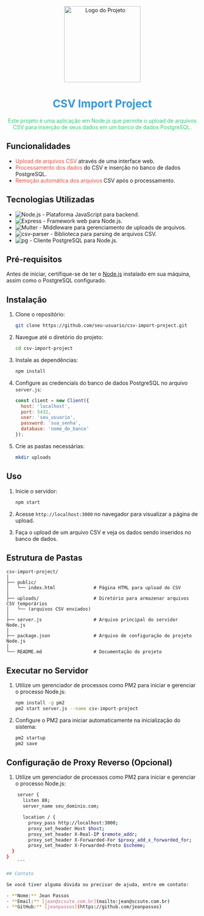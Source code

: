 <p align="center">
  <img src="caminho/para/sua/logo.png" alt="Logo do Projeto" width="200">
</p>

<h1 align="center" style="color:#3498db;">CSV Import Project</h1>

<p align="center" style="color:#2ecc71;">
  Este projeto é uma aplicação em Node.js que permite o upload de arquivos CSV para inserção de seus dados em um banco de dados PostgreSQL.
</p>

## Funcionalidades

- <span style="color:#e74c3c;">Upload de arquivos CSV</span> através de uma interface web.
- <span style="color:#e74c3c;">Processamento dos dados</span> do CSV e inserção no banco de dados PostgreSQL.
- <span style="color:#e74c3c;">Remoção automática dos arquivos</span> CSV após o processamento.

## Tecnologias Utilizadas

- ![Node.js](https://img.shields.io/badge/Node.js-16.x-brightgreen) - Plataforma JavaScript para backend.
- ![Express](https://img.shields.io/badge/Express-4.x-blue) - Framework web para Node.js.
- ![Multer](https://img.shields.io/badge/Multer-1.4.2-yellow) - Middleware para gerenciamento de uploads de arquivos.
- ![csv-parser](https://img.shields.io/badge/csv--parser-3.x-orange) - Biblioteca para parsing de arquivos CSV.
- ![pg](https://img.shields.io/badge/pg-8.x-red) - Cliente PostgreSQL para Node.js.

## Pré-requisitos

Antes de iniciar, certifique-se de ter o [Node.js](https://nodejs.org/) instalado em sua máquina, assim como o PostgreSQL configurado.

## Instalação

1. Clone o repositório:
    ```bash
    git clone https://github.com/seu-usuario/csv-import-project.git
    ```
   
2. Navegue até o diretório do projeto:
    ```bash
    cd csv-import-project
    ```

3. Instale as dependências:
    ```bash
    npm install
    ```

4. Configure as credenciais do banco de dados PostgreSQL no arquivo `server.js`:
    ```javascript
    const client = new Client({
      host: 'localhost',
      port: 5432,
      user: 'seu_usuario',
      password: 'sua_senha',
      database: 'nome_do_banco'
    });
    ```

5. Crie as pastas necessárias:
    ```bash
    mkdir uploads
    ```

## Uso

1. Inicie o servidor:
    ```bash
    npm start
    ```

2. Acesse `http://localhost:3000` no navegador para visualizar a página de upload.

3. Faça o upload de um arquivo CSV e veja os dados sendo inseridos no banco de dados.

## Estrutura de Pastas

```plaintext
csv-import-project/
│
├── public/
│   └── index.html              # Página HTML para upload do CSV
│
├── uploads/                    # Diretório para armazenar arquivos CSV temporários
│   └── (arquivos CSV enviados)
│
├── server.js                   # Arquivo principal do servidor Node.js
│
├── package.json                # Arquivo de configuração do projeto Node.js
│
└── README.md                   # Documentação do projeto
```
## Executar no Servidor

1. Utilize um gerenciador de processos como PM2 para iniciar e gerenciar o processo Node.js:
    ```bash
    npm install -g pm2
    pm2 start server.js --name csv-import-project
    ```
2. Configure o PM2 para iniciar automaticamente na inicialização do sistema:
   ```bash
   pm2 startup
   pm2 save
    ```
## Configuração de Proxy Reverso (Opcional)

1. Utilize um gerenciador de processos como PM2 para iniciar e gerenciar o processo Node.js:

```bash
    server {
      listen 80;
      server_name seu_dominio.com;

      location / {
        proxy_pass http://localhost:3000;
        proxy_set_header Host $host;
        proxy_set_header X-Real-IP $remote_addr;
        proxy_set_header X-Forwarded-For $proxy_add_x_forwarded_for;
        proxy_set_header X-Forwarded-Proto $scheme;
  }
}
    ```

## Contato

Se você tiver alguma dúvida ou precisar de ajuda, entre em contato:

- **Nome:** Jean Passos
- **Email:** [jean@scsute.com.br](mailto:jean@scsute.com.br)
- **GitHub:** [jeanpassos](https://github.com/jeanpassos)

